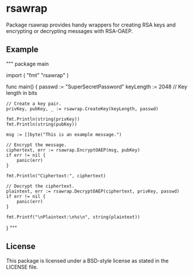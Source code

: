 # rsawrap
Package rsawrap provides handy wrappers for creating RSA keys and encrypting or decrypting messages with RSA-OAEP.

## Example
"""
package main

import (
	"fmt"
	"rsawrap"
)

func main() {
	passwd := "SuperSecretPassword"
	keyLength := 2048 // Key length in bits

	// Create a key pair.
	privKey, pubKey, _ := rsawrap.CreateKey(keyLength, passwd)

	fmt.Println(string(privKey))
	fmt.Println(string(pubKey))

	msg := []byte("This is an example message.")

	// Encrypt the message.
	ciphertext, err := rsawrap.EncryptOAEP(msg, pubKey)
	if err != nil {
		panic(err)
	}

	fmt.Println("Ciphertext:", ciphertext)

	// Decrypt the ciphertext.
	plaintext, err := rsawrap.DecryptOAEP(ciphertext, privKey, passwd)
	if err != nil {
		panic(err)
	}

	fmt.Printf("\nPlaintext:\n%s\n", string(plaintext))
}
"""

## License
This package is licensed under a BSD-style license as stated in the LICENSE file.

